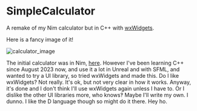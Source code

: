# SimpleCalculator
A remake of my Nim calculator but in C++ with [wxWidgets](https://www.wxwidgets.org/ "wxWidgets Homepage").

Here is a fancy image of it!

![calculator_image](https://github.com/ostanton/SimpleCalculator/assets/114495956/fb3f7bc8-c13a-435a-a961-68b1a99981c0)

The initial calculator was in Nim, [here](https://github.com/ostanton/NimGenericVisualCalculator). However I've been learning C++ since August 2023 now, and use it a lot in Unreal and with SFML, and wanted to try a UI library, so tried wxWidgets and made this. Do I like wxWidgets? Not really. It's ok, but not very clear in how it works. Anyway, it's done and I don't think I'll use wxWidgets again unless I have to. Or I dislike the other UI libraries more, who knows‽ Maybe I'll write my own. I dunno. I like the D language though so might do it there. Hey ho.
